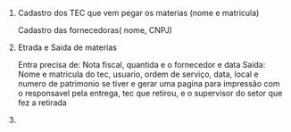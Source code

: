 1.
	Cadastro dos TEC que vem pegar os materias (nome e matricula)

	Cadastro das fornecedoras( nome, CNPJ)


2.
	Etrada e Saida de materias

	Entra precisa de: Nota fiscal, quantida e o fornecedor e data
	Saída: Nome e matricula do tec, usuario, ordem de serviço, data, local e numero de patrimonio se tiver e gerar uma
	pagina para impressão com o responsavel pela entrega, tec que retirou, e o supervisor do setor que fez a retirada
	


3.


	
